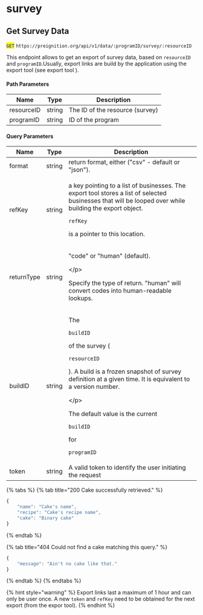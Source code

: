 # survey

## Get Survey Data

<mark style="color:blue;">`GET`</mark> `https://preignition.org/api/v1/data/:programID/survey/:resourceID`

This endpoint allows to get an export of survey data, based on `resourceID` and `programID`.Usually, export links are build by the application using the export tool (see export tool ).

#### Path Parameters

| Name       | Type   | Description                     |
| ---------- | ------ | ------------------------------- |
| resourceID | string | The ID of the resource (survey) |
| programID  | string | ID of the program               |

#### Query Parameters

| Name       | Type   | Description                                                                                                                                                                                                                                                                                                                  |
| ---------- | ------ | ---------------------------------------------------------------------------------------------------------------------------------------------------------------------------------------------------------------------------------------------------------------------------------------------------------------------------- |
| format     | string | return format, either ("csv" - default or "json").                                                                                                                                                                                                                                                                           |
| refKey     | string | <p>a key pointing to a list of businesses. The export tool stores a list of selected businesses that will be looped over while building the export object.</p><p><code>refKey</code></p><p>is a pointer to this location.</p>                                                                                                |
| returnType | string | <p>"code" or "human" (default).</p><p>\</p><p>Specify the type of return. "human" will convert codes into human-readable lookups.</p>                                                                                                                                                                                        |
| buildID    | string | <p>The</p><p><code>buildID</code></p><p>of the survey (</p><p><code>resourceID</code></p><p>). A build is a frozen snapshot of survey definition at a given time. It is equivalent to a version number.</p><p>\</p><p>The default value is the current</p><p><code>buildID</code></p><p>for</p><p><code>programID</code></p> |
| token      | string | A valid token to identify the user initiating the request                                                                                                                                                                                                                                                                    |

{% tabs %}
{% tab title="200 Cake successfully retrieved." %}
```javascript
{
    "name": "Cake's name",
    "recipe": "Cake's recipe name",
    "cake": "Binary cake"
}
```
{% endtab %}

{% tab title="404 Could not find a cake matching this query." %}
```javascript
{
    "message": "Ain't no cake like that."
}
```
{% endtab %}
{% endtabs %}

{% hint style="warning" %}
Export links last a maximum of 1 hour and can only be user once. A new `token` and `refKey` need to be obtained for the next export (from the expor tool).
{% endhint %}
